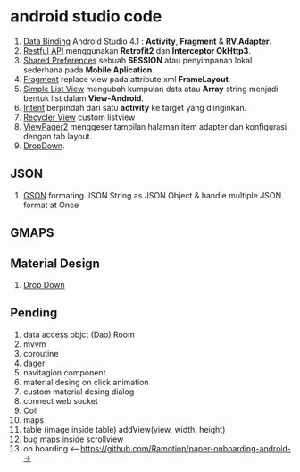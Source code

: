 # android studio code
1. [Data Binding](https://github.com/fathman/android-studio-code/tree/master/view%20binding) Android Studio 4.1 : **Activity**, **Fragment** & **RV.Adapter**.
2. [Restful API](https://github.com/fathman/android-studio-code/tree/master/retrofit2%20%26%20interceptor%20okhttp3) menggunakan **Retrofit2** dan **Interceptor OkHttp3**.
3. [Shared Preferences](https://github.com/fathman/android-studio-code/tree/master/preferences%20helper) sebuah **SESSION**  atau penyimpanan lokal sederhana pada **Mobile Aplication**.
4. [Fragment](https://github.com/fathman/android-studio-code/tree/master/fragment) replace view pada attribute xml **FrameLayout**.
5. [Simple List View](https://github.com/fathman/android-studio-code/tree/master/simple%20list%20view) mengubah kumpulan data atau **Array** string menjadi bentuk list dalam **View-Android**.
6. [Intent](https://github.com/fathman/android-studio-code/tree/master/intent) berpindah dari satu **activity** ke target yang diinginkan.
7. [Recycler View](https://github.com/fathman/android-studio-code/tree/master/recycler%20view) custom listview
8. [ViewPager2](https://github.com/fathman/android-studio-code/tree/master/view%20pager%202) menggeser tampilan halaman item adapter dan konfigurasi dengan tab layout.
9. [DropDown](https://github.com/fathman/android-studio-code/tree/master/dropdown).


## JSON
1. [GSON](https://github.com/fathman/android-studio-code/tree/master/json) formating JSON String as JSON Object & handle multiple JSON format at Once


## GMAPS


## Material Design
1. [Drop Down](https://github.com/fathman/android-studio-code/tree/master/dropdown)


## Pending 
1. data access objct (Dao) Room
2. mvvm
3. coroutine
4. dager
5. navitagion component
6. material desing on click animation
7. custom material desing dialog
8. connect web socket
9. Coil
10. maps
11. table (image inside table) addView(view, width, height)
12. bug maps inside scrollview
13. on boarding <--https://github.com/Ramotion/paper-onboarding-android-->
